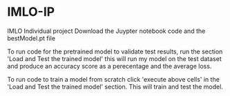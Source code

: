 # IMLO-IP
IMLO Individual project
Download the Juypter notebook code and the bestModel.pt file

To run code for the pretrained model to validate test results, run the section 'Load and Test the trained model' this will run my model on the test dataset and produce an accuracy score as a perecentage and the average loss.

To run code to train a model from scratch click 'execute above cells' in the 'Load and Test the trained model' section. This will train and test the model.